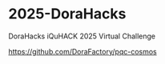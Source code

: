 # 2025-DoraHacks
DoraHacks iQuHACK 2025 Virtual Challenge

https://github.com/DoraFactory/pqc-cosmos